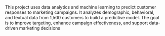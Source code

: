 This project uses data analytics and machine learning to predict customer responses to marketing campaigns. 
It analyzes demographic, behavioral, and textual data from 1,500 customers to build a predictive model. 
The goal is to improve targeting, enhance campaign effectiveness, and support data-driven marketing decisions
